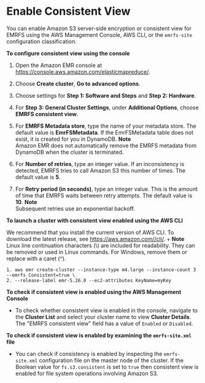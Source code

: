 # Enable Consistent View<a name="enable-consistent-view"></a>

You can enable Amazon S3 server\-side encryption or consistent view for EMRFS using the AWS Management Console, AWS CLI, or the `emrfs-site` configuration classification\.<a name="enable-emr-fs-console"></a>

**To configure consistent view using the console**

1. Open the Amazon EMR console at [https://console\.aws\.amazon\.com/elasticmapreduce/](https://console.aws.amazon.com/elasticmapreduce/)\.

1. Choose **Create cluster**, **Go to advanced options**\.

1. Choose settings for **Step 1: Software and Steps** and **Step 2: Hardware**\. 

1. For **Step 3: General Cluster Settings**, under **Additional Options**, choose **EMRFS consistent view**\.

1. For **EMRFS Metadata store**, type the name of your metadata store\. The default value is **EmrFSMetadata**\. If the EmrFSMetadata table does not exist, it is created for you in DynamoDB\.
**Note**  
Amazon EMR does not automatically remove the EMRFS metadata from DynamoDB when the cluster is terminated\.

1. For **Number of retries**, type an integer value\. If an inconsistency is detected, EMRFS tries to call Amazon S3 this number of times\. The default value is **5**\. 

1. For **Retry period \(in seconds\)**, type an integer value\. This is the amount of time that EMRFS waits between retry attempts\. The default value is **10**\.
**Note**  
Subsequent retries use an exponential backoff\. 

**To launch a cluster with consistent view enabled using the AWS CLI**

We recommend that you install the current version of AWS CLI\. To download the latest release, see [https://aws\.amazon\.com//cli/](https://aws.amazon.com/cli/)\.
+ 
**Note**  
Linux line continuation characters \(\\\) are included for readability\. They can be removed or used in Linux commands\. For Windows, remove them or replace with a caret \(^\)\.

  ```
  1. aws emr create-cluster --instance-type m4.large --instance-count 3 --emrfs Consistent=true \
  2. --release-label emr-5.26.0 --ec2-attributes KeyName=myKey
  ```

**To check if consistent view is enabled using the AWS Management Console**
+ To check whether consistent view is enabled in the console, navigate to the **Cluster List** and select your cluster name to view **Cluster Details**\. The "EMRFS consistent view" field has a value of `Enabled` or `Disabled`\.

**To check if consistent view is enabled by examining the `emrfs-site.xml` file**
+ You can check if consistency is enabled by inspecting the `emrfs-site.xml` configuration file on the master node of the cluster\. If the Boolean value for `fs.s3.consistent` is set to `true` then consistent view is enabled for file system operations involving Amazon S3\.